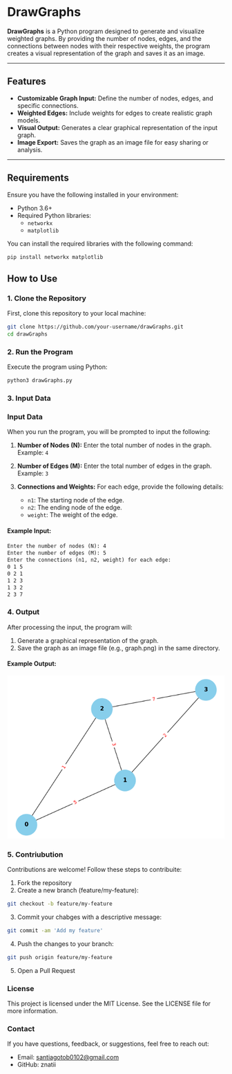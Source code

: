 # DrawGraphs

**DrawGraphs** is a Python program designed to generate and visualize weighted graphs. By providing the number of nodes, edges, and the connections between nodes with their respective weights, the program creates a visual representation of the graph and saves it as an image.

---

## Features

- **Customizable Graph Input:** Define the number of nodes, edges, and specific connections.
- **Weighted Edges:** Include weights for edges to create realistic graph models.
- **Visual Output:** Generates a clear graphical representation of the input graph.
- **Image Export:** Saves the graph as an image file for easy sharing or analysis.

---

## Requirements

Ensure you have the following installed in your environment:

- Python 3.6+
- Required Python libraries:
  - `networkx`
  - `matplotlib`

You can install the required libraries with the following command:

```bash
pip install networkx matplotlib
````

## How to Use

### 1. Clone the Repository
First, clone this repository to your local machine:

```bash
git clone https://github.com/your-username/drawGraphs.git
cd drawGraphs
```

### 2. Run the Program
Execute the program using Python:
```bash
python3 drawGraphs.py
```

### 3. Input Data
### Input Data

When you run the program, you will be prompted to input the following:

1. **Number of Nodes (N):** Enter the total number of nodes in the graph.  
   Example: `4`  

2. **Number of Edges (M):** Enter the total number of edges in the graph.  
   Example: `3`  

3. **Connections and Weights:** For each edge, provide the following details:
   - `n1`: The starting node of the edge.
   - `n2`: The ending node of the edge.
   - `weight`: The weight of the edge.

#### Example Input:
```text
Enter the number of nodes (N): 4
Enter the number of edges (M): 5
Enter the connections (n1, n2, weight) for each edge:
0 1 5
0 2 1
1 2 3
1 3 2
2 3 7
```

### 4. Output
After processing the input, the program will:

1. Generate a graphical representation of the graph.
2. Save the graph as an image file (e.g., graph.png) in the same directory.

#### Example Output:
![img.png](img.png)

### 5. Contriubution
Contributions are welcome! Follow these steps to contribuite:
1. Fork the repository
2. Create a new branch (feature/my-feature):
```bash
git checkout -b feature/my-feature
```
3. Commit your chabges with a descriptive message:
```bash
git commit -am 'Add my feature'
```
4. Push the changes to your branch:
```bash
git push origin feature/my-feature
```
5. Open a Pull Request

### License 
This project is licensed under the MIT License. See the LICENSE file for more information.


### Contact 
If you have questions, feedback, or suggestions, feel free to reach out:

- Email: santiagotob0102@gmail.com
- GitHub: znatii
